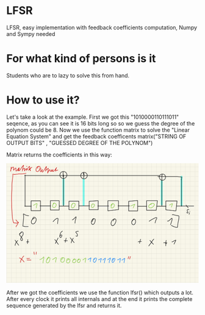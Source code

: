 # LFSR
LFSR, easy implementation with feedback coefficients computation, Numpy and Sympy needed

# For what kind of persons is it

Students who are to lazy to solve this from hand.

# How to use it?
Let's take a look at the example. 
First we got this "1010000110111011" seqence, as you can see it is 16 bits long so so we guess the degree of the polynom could be 8.
Now we use the function matrix to solve the "Linear Equation System" and get the feedback coefficents
matrix("STRING OF OUTPUT BITS" , "GUESSED DEGREE OF THE POLYNOM")


Matrix returns the coefficients in this way:



![alt text](https://github.com/Kakashiiiiy/LFSR/blob/master/lfsr_use-2.jpg)


After we got the coefficients we use the function lfsr() which outputs a lot. 
After every clock it prints all internals and at the end it prints the complete sequence generated by the lfsr and returns it.

